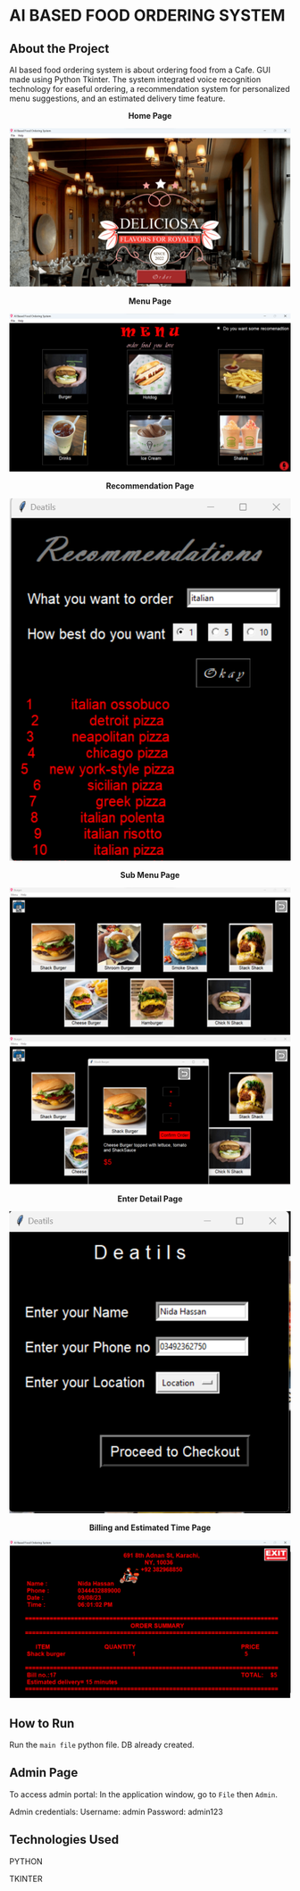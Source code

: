 # AI BASED FOOD ORDERING SYSTEM

## About the Project

AI based food ordering system is about ordering food from a Cafe. GUI made using Python Tkinter. The system integrated voice recognition technology for easeful ordering, a recommendation system for personalized menu suggestions, and an estimated delivery time feature.



<p align="center">
    <b>Home Page</b>
</p>

<img src="./screenshot/home.png" alt="Main">


<p align="center">
    <b>Menu Page</b>
</p>

<img src="./screenshot/menu.png" alt="Main">




<p align="center">
    <b>Recommendation Page</b>
</p>

<p align="center">
  <img src="./screenshot/recom.png" alt="Main">
</p>

<p align="center">
    <b>Sub Menu Page</b>
</p>

<img src="./screenshot/sub_menu.png" alt="Main">
<img src="./screenshot/order.png" alt="Main">

<p align="center">
    <b>Enter Detail Page</b>
</p>

<p align="center">
<img src="./screenshot/deatils.png" alt="Main">
</p>

<p align="center">
    <b>Billing and Estimated Time Page</b>
</p>

<img src="./screenshot/bill.png" alt="Main">


## How to Run

Run the `main file` python file. DB already created.

## Admin Page

To access admin portal:
In the application window, go to `File` then `Admin`.

Admin credentials: 
Username: admin Password: admin123

## Technologies Used

PYTHON

TKINTER
